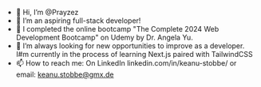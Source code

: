 - 👋 Hi, I’m @Prayzez
- 👀 I’m an aspiring full-stack developer!
- 🌱 I completed the online bootcamp "The Complete 2024 Web Development Bootcamp" on Udemy by Dr. Angela Yu.
- 💞️ I’m always looking for new opportunities to improve as a developer. I#m currently in the process of learning Next.js paired with TailwindCSS
- 📫 How to reach me: On LinkedIn linkedin.com/in/keanu-stobbe/ or email: keanu.stobbe@gmx.de

